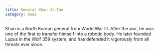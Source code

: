 ```yaml
---
title: General Khan Ji-Tae
category: deus
---
```

Khan is a North Korean general from World War III. After the war, he was one of the first to transfer himself into a robotic body. He later founded Lupus in the Wolf 359 system, and has defended it vigorously from all threats ever since.
